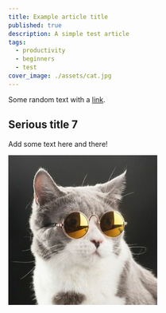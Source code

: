 ```yaml
---
title: Example article title
published: true
description: A simple test article
tags:
  - productivity
  - beginners
  - test
cover_image: ./assets/cat.jpg
---
```


Some random text with a [link](https://code.visualstudio.com).

## Serious title 7

Add some text here and there!

![and some pictures too](./assets/cat.jpg)
